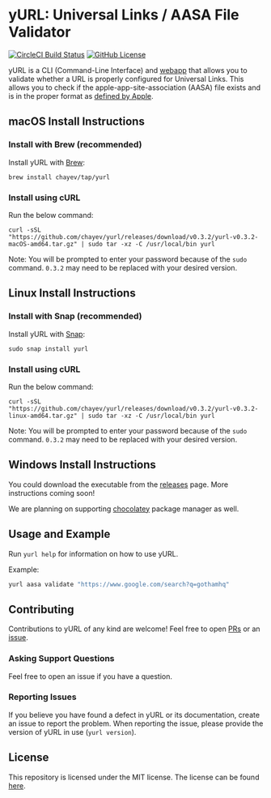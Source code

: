 # yURL: Universal Links / AASA File Validator
[![CircleCI Build Status](https://circleci.com/gh/chayev/yurl.svg?style=shield)](https://circleci.com/gh/chayev/yurl) [![GitHub License](https://img.shields.io/badge/license-MIT-blue.svg)](https://raw.githubusercontent.com/chayev/yurl/master/LICENSE)

yURL is a CLI (Command-Line Interface) and [webapp](https://yurl.chayev.com/) that allows you to validate whether a URL is properly configured for Universal Links. This allows you to check if the apple-app-site-association (AASA) file exists and is in the proper format as [defined by Apple](https://developer.apple.com/documentation/safariservices/supporting_associated_domains).

## macOS Install Instructions

### Install with Brew (recommended)

Install yURL with [Brew](https://brew.sh/):

```
brew install chayev/tap/yurl
```

### Install using cURL 

Run the below command:

```
curl -sSL "https://github.com/chayev/yurl/releases/download/v0.3.2/yurl-v0.3.2-macOS-amd64.tar.gz" | sudo tar -xz -C /usr/local/bin yurl
```

Note: You will be prompted to enter your password because of the `sudo` command. `0.3.2` may need to be replaced with your desired version. 

## Linux Install Instructions 

### Install with Snap (recommended)

Install yURL with [Snap](https://snapcraft.io/):

```
sudo snap install yurl
```

### Install using cURL 

Run the below command:

```
curl -sSL "https://github.com/chayev/yurl/releases/download/v0.3.2/yurl-v0.3.2-linux-amd64.tar.gz" | sudo tar -xz -C /usr/local/bin yurl
```

Note: You will be prompted to enter your password because of the `sudo` command. `0.3.2` may need to be replaced with your desired version.

## Windows Install Instructions

You could download the executable from the [releases](https://github.com/chayev/yurl/releases) page. More instructions coming soon! 

We are planning on supporting [chocolatey](chocolatey.org) package manager as well.

## Usage and Example

Run `yurl help` for information on how to use yURL.

Example:

```bash
yurl aasa validate "https://www.google.com/search?q=gothamhq"
```

## Contributing

Contributions to yURL of any kind are welcome! Feel free to open [PRs](https://github.com/chayev/yurl/pulls) or an [issue](https://github.com/chayev/yurl/pulls). 

### Asking Support Questions

Feel free to open an issue if you have a question. 

### Reporting Issues

If you believe you have found a defect in yURL or its documentation, create an issue to report the problem.
When reporting the issue, please provide the version of yURL in use (`yurl version`).

## License

This repository is licensed under the MIT license.
The license can be found [here](./LICENSE).
